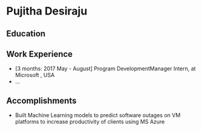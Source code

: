 # Pujitha Desiraju

## Education

## Work Experience

* [3 months: 2017 May - August] Program DevelopmentManager Intern, at Microsoft , USA
* ...

## Accomplishments

* Built Machine Learning models to predict software outages on VM platforms to increase productivity of clients using MS Azure